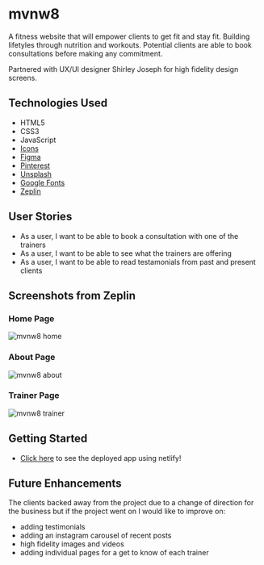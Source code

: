 # mvnw8

A fitness website that will empower clients to get fit and stay fit. Building lifetyles through nutrition and workouts. Potential clients are able to book consultations before making any commitment.

Partnered with UX/UI designer Shirley Joseph for high fidelity design screens.

## Technologies Used

* HTML5
* CSS3
* JavaScript
* [Icons](https://fontawesome.com/icons?d=gallery&p=2)
* [Figma](https://www.figma.com/files/user/979381893432674988?fuid=979381893432674988)
* [Pinterest](https://www.pinterest.com/)
* [Unsplash](https://unsplash.com/)
* [Google Fonts](https://fonts.google.com/)
* [Zeplin](https://zeplin.io/)

## User Stories
* As a user, I want to be able to book a consultation with one of the trainers
* As a user, I want to be able to see what the trainers are offering
* As a user, I want to be able to read testamonials from past and present clients

## Screenshots from Zeplin
### Home Page
![mvnw8 home](assets/home_page.png)
### About Page
![mvnw8 about](assets/about_page.png)
### Trainer Page
![mvnw8 trainer](assets/trainer_page.png)

## Getting Started

* [Click here](https://mvnw8.netlify.app/) to see the deployed app using netlify!

## Future Enhancements
The clients backed away from the project due to a change of direction for the business but if the project went on I would like to improve on:
* adding testimonials
* adding an instagram carousel of recent posts
* high fidelity images and videos
* adding individual pages for a get to know of each trainer
